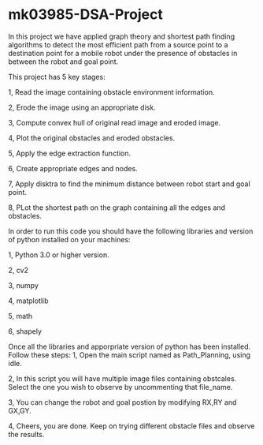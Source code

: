 # mk03985-DSA-Project

In this project we have applied graph theory and shortest path finding algorithms to detect the most efficient path from a source point to a destination point for a mobile robot under the presence of obstacles in between the robot and goal point.


This project has 5 key stages:

1, Read the image containing obstacle environment information.

2, Erode the image using an appropriate disk.

3, Compute convex hull of original read image and eroded image.

4, Plot the original obstacles and eroded obstacles.

5, Apply the edge extraction function.

6, Create appropriate edges and nodes.

7, Apply disktra to find the minimum distance between robot start and goal point.

8, PLot the shortest path on the graph containing all the edges and obstacles.


In order to run this code you should have the following libraries and version of python installed on your machines:

1, Python 3.0 or higher version.

2, cv2

3, numpy

4, matplotlib

5, math

6, shapely


Once all the libraries and apporpriate version of python has been installed. Follow these steps:
1, Open the main script named as Path_Planning, using idle.

2, In this script you will have  multiple image files containing obstcales. Select the one you wish to observe by uncommenting that file_name.

3, You can change the robot and goal postion by modifying RX,RY and GX,GY.

4, Cheers, you are done. Keep on trying different obstacle files and observe the results.
